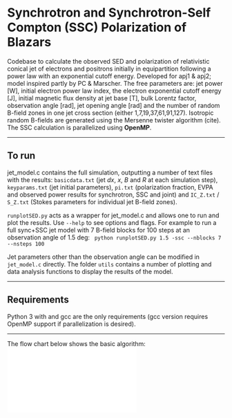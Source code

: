 # Synchrotron and Synchrotron-Self Compton (SSC) Polarization of Blazars
Codebase to calculate the observed SED and polarization of relativistic conical jet of electrons and positrons initially in equipartition following a power law with an exponential cutoff energy. Developed for apj1 & apj2; model inspired partly by PC & Marscher.
The free parameters are: jet power [W], initial electron power law index, the electron exponential cutoff energy [J],  initial magnetic flux density at jet base [T], bulk Lorentz factor, observation angle [rad], jet opening angle [rad] and the number of random B-field zones in one jet cross section (either 1,7,19,37,61,91,127). Isotropic random B-fields are generated using the Mersenne twister algorithm (cite). The SSC calculation is parallelized using **OpenMP**.

------

## To run
jet_model.c contains the full simulation, outputting a number of text files with the results: `basicdata.txt` (jet *dx*, *x*, *B* and *R* at each simulation step), `keyparams.txt` (jet initial parameters), `pi.txt` (polarization fraction, EVPA and observed power results for synchrotron, SSC and joint) and `IC_Z.txt` / `S_Z.txt` (Stokes parameters for individual jet B-field zones).

`runplotSED.py` acts as a wrapper for jet_model.c and allows one to run and plot the results. Use `--help` to see options and flags. For example to run a full sync+SSC jet model with 7 B-field blocks for 100 steps at an observation angle of 1.5 deg:
``` python runplotSED.py 1.5 -ssc --nblocks 7 --nsteps 100```

Jet parameters other than the observation angle can be modified in `jet_model.c` directly. The folder `utils` contains a number of plotting and data analysis functions to display the results of the model.

------

## Requirements
Python 3 with and gcc are the only requirements (gcc version requires OpenMP support if parallelization is desired).

------

The flow chart below shows the basic algorithm:
![Alt text](SEDsingle.pdf? "Title")






